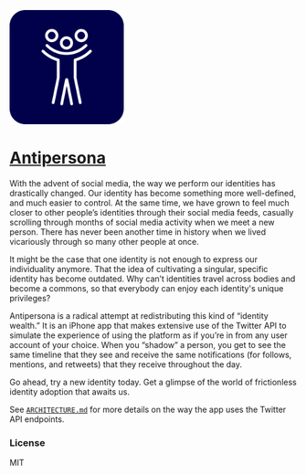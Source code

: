<img src="images/appicon.png" width=200></img>

# [Antipersona](http://antipersona.co)

With the advent of social media, the way we perform our identities has
drastically changed. Our identity has become something more
well-defined, and much easier to control. At the same time, we have
grown to feel much closer to other people’s identities through their
social media feeds, casually scrolling through months of social media
activity when we meet a new person. There has never been another time
in history when we lived vicariously through so many other people at
once.

It might be the case that one identity is not enough to express our
individuality anymore. That the idea of cultivating a singular,
specific identity has become outdated. Why can’t identities travel across bodies and become a commons, so that everybody can enjoy each identity's unique
privileges?

Antipersona is a radical attempt at redistributing this kind of
“identity wealth.” It is an iPhone app that makes extensive use of the
Twitter API to simulate the experience of using the platform as if
you’re  in from any user account of your choice. When you “shadow” a
person, you get to see the same timeline that they see and receive the
same notifications (for follows, mentions, and retweets) that they
receive throughout the day.

Go ahead, try a new identity today. Get a glimpse of the world of
frictionless identity adoption that awaits us.

See
[`ARCHITECTURE.md`](https://github.com/agermanidis/Antipersona/blob/master/ARCHITECTURE.md)
for more details on the way the app uses the Twitter API endpoints.

### License

MIT
